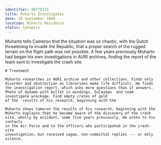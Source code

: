 ```yaml
---
identifier: 90778315
title: Muharto Investigates
date: 28 September 1988 
location: Muharto Residence
status: Synopsis
---
```


Muharto tells Cameron that the situation was so chaotic, with the Dutch threatening to invade the Republic, that a proper search of the rugged terrain on the flight path was not possible. A few years previously Muharto had began his own investigations in AURI archives, finding the report of the team sent to investigate the crash site. 

```treatment
# Treatment

Muharto researches in AURI archive and other collections. Finds only disorder and obstruction as librarians make life difficult. He finds the investigation report, which asks more questions than it answers. Photo of dynamo with bullet in windings. Sulaiman  and team investigate wreckage. Find empty crates of gold 
of the  results of his research, beginning with the

Muharto shows Cameron the results of his research, beginning with the
Muharto explains that he became aware of the discovery of the crash
site, wholly by accident, some five years previously. He wrote to his contacts
in the Air Force and to the officers who participated in the crash-site
investigation, but received vague, non-committal replies --- or only
silence. 
```



